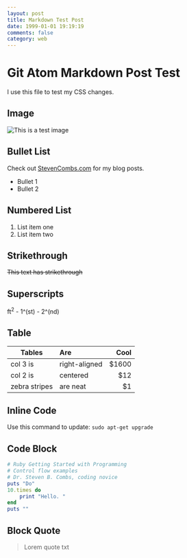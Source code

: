 ```yaml
---
layout: post
title: Markdown Test Post
date: 1999-01-01 19:19:19
comments: false
category: web
---
```


# Git Atom Markdown Post Test

I use this file to test my CSS changes.

## Image

![This is a test image](http://www.stevencombs.com/images/posts/2014-07-01-editorial-posts-bookmark.png)

## Bullet List

Check out [StevenCombs.com](http://www.stevencombs.com) for my blog posts.

* Bullet 1
* Bullet 2

## Numbered List

1. List item one
2. List item two

## Strikethrough
~~This text has strikethrough~~

## Superscripts
ft<sup>2</sup> - 1^(st) - 2^(nd)

## Table

| Tables        | Are           | Cool  |
| ------------- |:------------- | -----:|
| col 3 is      | right-aligned | $1600 |
| col 2 is      | centered      |   $12 |
| zebra stripes | are neat      |    $1 |

  
## Inline Code

Use this command to update: `sudo apt-get upgrade`

## Code Block

```ruby
# Ruby Getting Started with Programming
# Control flow examples
# Dr. Steven B. Combs, coding novice
puts "Do"
10.times do
	print "Hello. "
end
puts ""
```

## Block Quote

> Lorem quote txt
